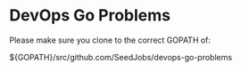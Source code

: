 # DevOps Go Problems

Please make sure you clone to the correct GOPATH of:

${GOPATH}/src/github.com/SeedJobs/devops-go-problems

